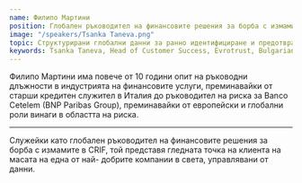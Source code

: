 ```yaml
---
name: Филипо Мартини
position: Глобален ръководител на финансовите решения за борба с измамите, CRIF
image: "/speakers/Tsanka Taneva.png"
topic: Структурирани глобални данни за ранно идентифициране и предотвратяване на измами и AML
keywords: Tsanka Taneva, Head of Customer Success, Evrotrust, Bulgarian banking sector, leadership roles, project management, Bulgaria, CEE, Process Management, Bank Regulations, Risk Assessment, Branch Manager, Regional Manager, Head of Collections Department, Head of Retail Risk Department, Raiffeisenbank Bulgaria, disruptive technology, digital transformation, key-note speaker, photographer, experienced traveler, DIGI PAY, Customer Success, financial crimes, anti-money laundering
---
```


Филипо Мартини има повече от 10 години опит на ръководни длъжности в индустрията на
финансовите услуги, преминавайки от старши кредитен служител в Италия до ръководител на
риска за Banco Cetelem (BNP Paribas Group), преминавайки от европейски и глобални роли
винаги в областта на риска.

---

Служейки като глобален ръководител на финансовите решения за
борба с измамите в CRIF, той представя гледната точка на клиента на масата на една от най-
добрите компании в света, управлявани от данни.
